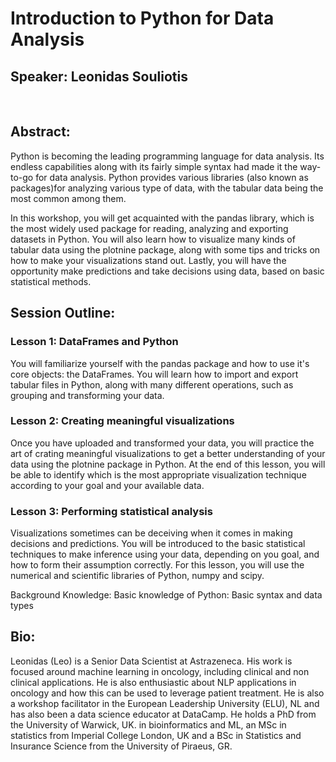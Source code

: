 # Introduction to Python for Data Analysis
## Speaker: Leonidas Souliotis
<br>

## Abstract: 

Python is becoming the leading programming language for data analysis. Its endless capabilities along with its fairly simple syntax had made it the way-to-go for data analysis. Python provides various libraries (also known as packages)for analyzing various type of data, with the tabular data being the most common among them.

In this workshop, you will get acquainted with the pandas library, which is the most widely used package for reading, analyzing and exporting datasets in Python. You will also learn how to visualize many kinds of tabular data using the plotnine package, along with some tips and tricks on how to make your visualizations stand out. Lastly, you will have the opportunity make predictions and take decisions using data, based on basic statistical methods. 

## Session Outline:
### Lesson 1: DataFrames and Python
You will familiarize yourself with the pandas package and how to use it's core objects: the DataFrames. You will learn how to import and export tabular files in Python, along with many different operations, such as grouping and transforming your data.

### Lesson 2: Creating meaningful visualizations 
Once you have uploaded and transformed your data, you will practice the art of crating meaningful visualizations to get a better understanding of your data using the plotnine package in Python. At the end of this lesson, you will be able to identify which is the most appropriate visualization technique according to your goal and your available data.

### Lesson 3: Performing statistical analysis
Visualizations sometimes can be deceiving when it comes in making decisions and predictions. You will be introduced to the basic statistical techniques to make inference using your data, depending on you goal, and how to form their assumption correctly. For this lesson, you will use the numerical and scientific libraries of Python, numpy and scipy.

Background Knowledge:
Basic knowledge of Python: Basic syntax and data types

## Bio: 

Leonidas (Leo) is a Senior Data Scientist at Astrazeneca. His work is focused around machine learning in oncology, including clinical and non clinical applications. He is also enthusiastic about NLP applications in oncology and how this can be used to leverage patient treatment. He is also a workshop facilitator in the European Leadership University (ELU), NL and has also been a data science educator at DataCamp. He holds a PhD from the University of Warwick, UK. in bioinformatics and ML, an MSc in statistics from Imperial College London, UK and a BSc in Statistics and Insurance Science from the University of Piraeus, GR.